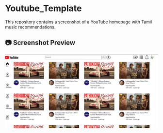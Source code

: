 # Youtube_Template
This repository contains a screenshot of a YouTube homepage with Tamil music recommendations. 
## 📷 Screenshot Preview
![image alt](https://github.com/sasit622/Youtube_Template/blob/a98c98f7e668d34c23b0cc3eceb0d3fa4b1e9f88/Template.png)

